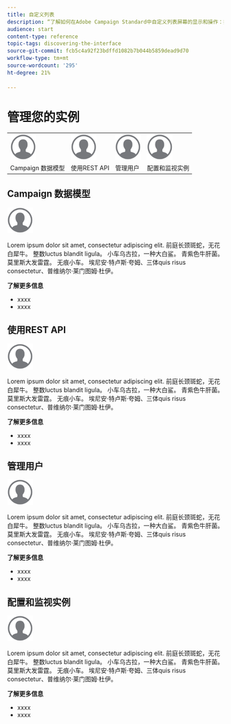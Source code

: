 ```yaml
---
title: 自定义列表
description: “了解如何在Adobe Campaign Standard中自定义列表屏幕的显示和操作：排序、筛选、删除或复制元素。 列表屏幕会显示一个或多个给定资源的元素。”
audience: start
content-type: reference
topic-tags: discovering-the-interface
source-git-commit: fcb5c4a92f23bdffd1082b7b044b5859dead9d70
workflow-type: tm+mt
source-wordcount: '295'
ht-degree: 21%

---
```



# 管理您的实例

<table>
<tr>
    <td valign="top">
        <a href="../../start/using/work-with-audiences.md"><img width="60px" alt="条件" src="assets/icon_profile.svg"/></a>
    </td>
    <td valign="top">
        <a href="../../api/using/creating-a-service.md"><img width="60px" alt="条件" src="assets/icon_profile.svg"/></a>
    </td>
    <td valign="top">
        <a href="../../api/using/interacting-with-custom-resources.md"><img width="60px" alt="条件" src="assets/icon_profile.svg"/></a>
    </td>
    <td valign="top">
        <a href="../../api/using/interacting-with-marketing-history.md"><img width="60px" alt="条件" src="assets/icon_profile.svg"/></a>
    </td>
</tr>
<tr>
<td>Campaign 数据模型</td>
<td>使用REST API</td>
<td>管理用户</td>
<td>配置和监视实例</td>
</tr>
</table>

## Campaign 数据模型

<img width="60px" alt="条件" src="assets/icon_profile.svg"/>

Lorem ipsum dolor sit amet, consectetur adipiscing elit. 前庭长颈斑蛇，无花白犀牛。 整数luctus blandit ligula。 小车乌古拉，一种大白鲨。 青紫色牛肝菌。 莫里斯大发雷霆。 无痕小车。 埃尼安·特卢斯·夸姆、三体quis risus consectetur、普维纳尔·莱门图姆·杜伊。

**了解更多信息**

* xxxx
* xxxx

## 使用REST API

<img width="60px" alt="条件" src="assets/icon_profile.svg"/>

Lorem ipsum dolor sit amet, consectetur adipiscing elit. 前庭长颈斑蛇，无花白犀牛。 整数luctus blandit ligula。 小车乌古拉，一种大白鲨。 青紫色牛肝菌。 莫里斯大发雷霆。 无痕小车。 埃尼安·特卢斯·夸姆、三体quis risus consectetur、普维纳尔·莱门图姆·杜伊。

**了解更多信息**

* xxxx
* xxxx

## 管理用户

<img width="60px" alt="条件" src="assets/icon_profile.svg"/>

Lorem ipsum dolor sit amet, consectetur adipiscing elit. 前庭长颈斑蛇，无花白犀牛。 整数luctus blandit ligula。 小车乌古拉，一种大白鲨。 青紫色牛肝菌。 莫里斯大发雷霆。 无痕小车。 埃尼安·特卢斯·夸姆、三体quis risus consectetur、普维纳尔·莱门图姆·杜伊。

**了解更多信息**

* xxxx
* xxxx

## 配置和监视实例

<img width="60px" alt="条件" src="assets/icon_profile.svg"/>

Lorem ipsum dolor sit amet, consectetur adipiscing elit. 前庭长颈斑蛇，无花白犀牛。 整数luctus blandit ligula。 小车乌古拉，一种大白鲨。 青紫色牛肝菌。 莫里斯大发雷霆。 无痕小车。 埃尼安·特卢斯·夸姆、三体quis risus consectetur、普维纳尔·莱门图姆·杜伊。

**了解更多信息**

* xxxx
* xxxx
